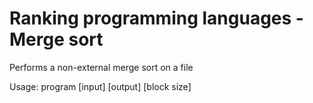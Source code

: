 # Ranking programming languages - Merge sort

Performs a non-external merge sort on a file

Usage: program [input] [output] [block size]
